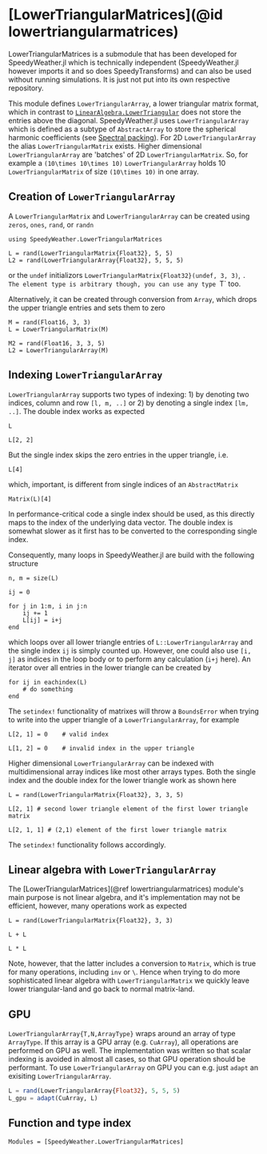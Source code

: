 # [LowerTriangularMatrices](@id lowertriangularmatrices)

LowerTriangularMatrices is a submodule that has been developed for SpeedyWeather.jl which is
technically independent (SpeedyWeather.jl however imports it and so does SpeedyTransforms)
and can also be used without running simulations. It is just not put into its own respective repository.

This module defines `LowerTriangularArray`, a lower triangular matrix format, which in contrast to
[`LinearAlgebra.LowerTriangular`](https://docs.julialang.org/en/v1/stdlib/LinearAlgebra/#LinearAlgebra.LowerTriangular) does not store the entries above the diagonal. SpeedyWeather.jl
uses `LowerTriangularArray` which is defined as a subtype of `AbstractArray` to store
the spherical harmonic coefficients (see [Spectral packing](@ref)). For 2D `LowerTriangularArray` the alias `LowerTriangularMatrix` exists. Higher dimensional `LowerTriangularArray` are 'batches' of 2D `LowerTriangularMatrix`. So, for example a ``(10\times 10\times 10)`` `LowerTriangularArray` holds 10 `LowerTriangularMatrix` of size ``(10\times 10)`` in one array.  

## Creation of `LowerTriangularArray` 

A `LowerTriangularMatrix` and `LowerTriangularArray` can be created using `zeros`, `ones`, `rand`, or `randn`
```@repl LowerTriangularMatrices
using SpeedyWeather.LowerTriangularMatrices

L = rand(LowerTriangularMatrix{Float32}, 5, 5)
L2 = rand(LowerTriangularArray{Float32}, 5, 5, 5)
```
or the `undef` initializors `LowerTriangularMatrix{Float32}(undef, 3, 3)`, `.
The element type is arbitrary though, you can use any type `T` too.

Alternatively, it can be created through conversion from `Array`, which drops the upper triangle
entries and sets them to zero
```@repl LowerTriangularMatrices
M = rand(Float16, 3, 3)
L = LowerTriangularMatrix(M)

M2 = rand(Float16, 3, 3, 5)
L2 = LowerTriangularArray(M)
```

## Indexing `LowerTriangularArray`

`LowerTriangularArray` supports two types of indexing: 1) by denoting two indices, column and row `[l, m, ..]`
or 2) by denoting a single index `[lm, ..]`. The double index works as expected
```@repl LowerTriangularMatrices
L

L[2, 2]
```
But the single index skips the zero entries in the upper triangle, i.e.
```@repl LowerTriangularMatrices
L[4]
```
which, important, is different from single indices of an `AbstractMatrix`
```@repl LowerTriangularMatrices
Matrix(L)[4]
```
In performance-critical code a single index should be used, as this directly maps
to the index of the underlying data vector. The double index is somewhat slower
as it first has to be converted to the corresponding single index.

Consequently, many loops in SpeedyWeather.jl are build with the following structure
```@repl LowerTriangularMatrices
n, m = size(L)

ij = 0

for j in 1:m, i in j:n
    ij += 1
    L[ij] = i+j
end
```
which loops over all lower triangle entries of `L::LowerTriangularArray` and the single
index `ij` is simply counted up. However, one could also use `[i, j]` as indices in the
loop body or to perform any calculation (`i+j` here).
An iterator over all entries in the lower triangle can be created by
```@repl LowerTriangularMatrices
for ij in eachindex(L)
    # do something
end
```
The `setindex!` functionality of matrixes will throw a `BoundsError` when trying to write
into the upper triangle of a `LowerTriangularArray`, for example
```@repl LowerTriangularMatrices
L[2, 1] = 0    # valid index

L[1, 2] = 0    # invalid index in the upper triangle
```

Higher dimensional `LowerTriangularArray` can be indexed with multidimensional array indices 
like most other arrays types. Both the single index and the double index for the lower 
triangle work as shown here
```@repl LowerTriangularMatrices
L = rand(LowerTriangularMatrix{Float32}, 3, 3, 5)

L[2, 1] # second lower triangle element of the first lower triangle matrix 

L[2, 1, 1] # (2,1) element of the first lower triangle matrix 
```
The `setindex!` functionality follows accordingly. 

## Linear algebra with `LowerTriangularArray`

The [LowerTriangularMatrices](@ref lowertriangularmatrices) module's main purpose is not linear algebra, and it's
implementation may not be efficient, however, many operations work as expected
```@repl LowerTriangularMatrices
L = rand(LowerTriangularMatrix{Float32}, 3, 3)

L + L

L * L
```
Note, however, that the latter includes a conversion to `Matrix`, which is true for many
operations, including `inv` or `\`. Hence when trying to do more sophisticated linear
algebra with `LowerTriangularMatrix` we quickly leave lower triangular-land and go
back to normal matrix-land.

## GPU 

`LowerTriangularArray{T,N,ArrayType}` wraps around an array of type `ArrayType`. If this array is a GPU array (e.g. `CuArray`), all operations are performed on GPU as well. The implementation was written so that scalar indexing is avoided in almost all cases, so that GPU operation should be performant. To use `LowerTriangularArray` on GPU you can e.g. just `adapt` an exisiting `LowerTriangularArray`.
```julia 
L = rand(LowerTriangularArray{Float32}, 5, 5, 5)
L_gpu = adapt(CuArray, L)
```

## Function and type index

```@autodocs
Modules = [SpeedyWeather.LowerTriangularMatrices]
```
